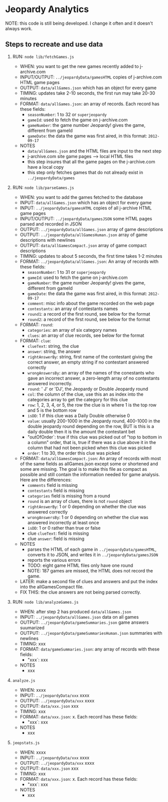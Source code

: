 # Jeopardy Analytics

NOTE: this code is still being developed. I change it often and it doesn't always work.

## Steps to recreate and use data

1. RUN: `node lib/fetchGames.js`

    + WHEN: you want to get the new games recently added to j-archive.com
    + INPUT/OUTPUT: `../jeopardyData/gamesHTML` copies of j-archive.com HTML game pages
    + OUTPUT: `data/allGames.json` which has an object for every game
    + TIMING: updates take 2-10 seconds, the first run may take 20-30 minutes
    + FORMAT: `data/allGames.json`: an array of records. Each record has these fields:
        - `seasonNumber`: 1 to 32 or `superjeopardy`
        - `gameId`: used to fetch the game on j-archive.com
        - `gameNumber`: the game number Jeopardy! gives the game, different from gameId
        - `gameDate`: the data the game was first aired, in this format: `2012-09-17`
    + NOTES
        - `data/allGames.json` and the HTML files are input to the next step
        - j-archive.com site game pages --> local HTML files
        - this step insures that all the game pages on the j-archive.com have a local copy
        - this step only fetches games that do not already exist in `../jeopardyData/games`

2. RUN: `node lib/parseGames.js`

    + WHEN: you want to add the games fetched to the database
    + INPUT: `data/allGames.json` which has an object for every game
    + INPUT: `../jeopardyData/gamesHTML` copies of all j-archive HTML game pages
    + INPUT/OUTPUT: `../jeopardyData/gamesJSON` some HTML pages parsed and recorded in JSON
    + OUTPUT: `../jeopardyData/allGames.json` array of game descriptions
    + OUTPUT: `../jeopardyData/allGamesHuman.json` array of game descriptions with newlines
    + OUTPUT: `data/allGamesCompact.json` array of game compact descriptions
    + TIMING: updates to about 5 seconds, the first time takes 1-2 minutes
    + FORMAT: `../jeopardyData/allGames.json`: An array of records with these fields:
        - `seasonNumber`: 1 to 31 or `superjeopardy`
        - `gameId`: used to fetch the game on j-archive.com
        - `gameNumber`: the game number Jeopardy! gives the game, different from gameId
        - `gameDate`: the data the game was first aired, in this format: `2012-09-17`
        - `comment`: misc info about the game recorded on the web page
        - `contestants`: an array of contestants names
        - `round1`: a record of the first round, see below for the format
        - `round2`: a record of the first round, see below for the format
    + FORMAT: `round`:
        - `categories`: an array of six category names
        - `clues`: an array of clue records, see below for the format
    + FORMAT: `clue`:
        - `clueText`: string, the clue
        - `answer`: string, the answer
        - `rightAnswerBy`: string, first name of the contestant giving the correct answer, an empty string if no contestant answered correctly
        - `wrongAnswersBy`: an array of the names of the conestants who gave an incorrect answer, a zero-length array of no contestants answered incorrectly.
        - `round`: ' J' or 'DJ', the Jeopardy or Double Jeopardy round
        - `col`: the column of the clue, use this an as index into the categories array to get the category for this clue
        - `row`: 1, 2, 3, 4, or 5, the row the clue is in where 1 is the top row and 5 is the bottom row
        - `isDD`: 1 if this clue was a Daily Double otherwise 0
        - `value`: usually 200-1000 in the Jeopardy round, 400-1000 in the double jeopardy round depending on the row, BUT is this is a daily double then it is the amount the contestant bet
        - "outOfOrder`: true if this clue was picked out of "top to bottom in a column" order, that is, true if there was a clue above it in the column that had not been picked when this clue was picked
        - `order`: 1 to 30, the order this clue was picked
    + FORMAT: `data/allGamesCompact.json`: An array of records with most of the same fields as allGames.json except some or shortened and some are missing. The goal is to make this file as compact as possible and still contain the information needed for game analysis. Here are the differences:
        - `comments` field is missing
        - `contestants` field is missing
        - `categories` field is missing from a round
        - `round` is an array of clues, there is not `round` object
        - `rightAnswerBy`: 1 or 0 depending on whether the clue was answered correctly
        - `wrongAnswersBy`: 1 or 0 depending on whether the clue was answered incorrectly at least once
        - `isDD`: 1 or 0 rather than true or false
        - clue `clueText`: field is missing
        - clue `answer`: field is missing
    + NOTES
        - parses the HTML of each game in `../jeopardyData/gamesHTML`, converts it to JSON, and writes it in `../jeopardyData/gamesJSON`
        - reports the various errors
        - TODO: eight game HTML files only have one round
        - NOTE: 187 games are missed, the HTML does not record the game.
    + LATER: make a second file of clues and answers and put the index into the allGamesCompact file.
    + FIX THIS: the clue answers are not being parsed correctly.

3. RUN: `node lib/analyzeGames.js`

    + WHEN: after step 2 has produced `data/allGames.json`
    + INPUT: `../jeopardyData/allGames.json` data on all games
    + OUTPUT: `../jeopardyData/gameSummaries.json` game answers suumarized
    + OUTPUT: `../jeopardyData/gameSummariesHuman.json` summaries with newlines
    + TIMING: xxx
    + FORMAT: `data/gameSummaries.json`: any array of records with these fields:
        - "xxx`: xxx
    + NOTES
        - xxx

4. `analyze.js`

    + WHEN: xxxx
    + INPUT: `../jeopardyData/xxx` xxxx
    + OUTPUT: `../jeopardyData/xxx` xxxx
    + OUTPUT: `data/xxx.json` xxx
    + TIMING: xxx
    + FORMAT: `data/xxx.json`: x. Each record has these fields:
        - "xxx`: xxx
    + NOTES
        - xxx

5. `jeopstats.js`

    + WHEN: xxxx
    + INPUT: `../jeopardyData/xxx` xxxx
    + OUTPUT: `../jeopardyData/xxx` xxxx
    + OUTPUT: `data/xxx.json` xxx
    + TIMING: xxx
    + FORMAT: `data/xxx.json`: x. Each record has these fields:
        - "xxx`: xxx
    + NOTES
        - xxx
